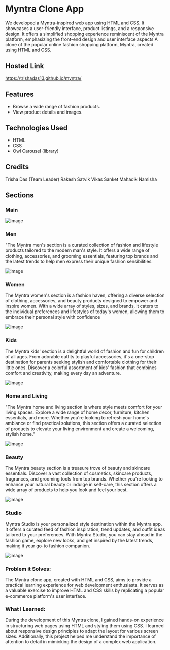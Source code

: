 # Myntra Clone App

We developed a Myntra-inspired web app using HTML and CSS. It showcases a user-friendly interface, product listings, and a responsive design. 
It offers a simplified shopping experience reminiscent of the Myntra platform, emphasizing the front-end design and user interface aspects
A clone of the popular online fashion shopping platform, Myntra, created using HTML and CSS.


## Hosted Link
https://trishadas13.github.io/myntra/

## Features

- Browse a wide range of fashion products.
- View product details and images.

## Technologies Used

- HTML
- CSS
- Owl Carousel (library)

## Credits

Trisha Das (Team Leader)
Rakesh
Satvik 
Vikas 
Sanket Mahadik
Namisha

## Sections 

### Main

![image](https://github.com/sanketmahadik191/kids_myntra3/assets/125791466/ab8e79cc-e0ee-451c-bd01-5f492b5dd9df)

### Men

"The Myntra men's section is a curated collection of fashion and lifestyle products tailored to the modern man's style. 
It offers a wide range of clothing, accessories, and grooming essentials, featuring top brands and the latest trends to help men express their unique fashion sensibilities.

![image](https://github.com/sanketmahadik191/kids_myntra3/assets/125791466/d322bdfe-4517-42e2-8814-bf4e28cf0715)

### Women

The Myntra women's section is a fashion haven, offering a diverse selection of clothing, accessories, and beauty products designed to empower and inspire women.
With a wide array of styles, sizes, and brands, it caters to the individual preferences and lifestyles of today's women, allowing them to embrace their personal style with confidence

![image](https://github.com/sanketmahadik191/kids_myntra3/assets/125791466/ae94a01b-7aac-48d7-b23d-0213a9a1286e)

### Kids

The Myntra kids' section is a delightful world of fashion and fun for children of all ages. From adorable outfits to playful accessories, 
it's a one-stop destination for parents seeking stylish and comfortable clothing for their little ones. Discover a colorful assortment of kids' 
fashion that combines comfort and creativity, making every day an adventure.

![image](https://github.com/sanketmahadik191/kids_myntra3/assets/125791466/756ae7c0-1d68-473c-bcef-99ff465a8da5)

### Home and Living

"The Myntra home and living section is where style meets comfort for your living spaces. Explore a wide range of home decor, furniture, 
kitchen essentials, and more. Whether you're looking to refresh your home's ambiance or find practical solutions, this section offers a 
curated selection of products to elevate your living environment and create a welcoming, stylish home."

![image](https://github.com/sanketmahadik191/kids_myntra3/assets/125791466/3d11cf89-73d4-4763-863f-c4ffb3eecbef)

### Beauty

The Myntra beauty section is a treasure trove of beauty and skincare essentials. Discover a vast collection of cosmetics, skincare products,
fragrances, and grooming tools from top brands. Whether you're looking to enhance your natural beauty or indulge in self-care, this section 
offers a wide array of products to help you look and feel your best.

![image](https://github.com/sanketmahadik191/kids_myntra3/assets/125791466/16ffc386-06de-47b3-8633-50d66a44f72e)

### Studio

Myntra Studio is your personalized style destination within the Myntra app. It offers a curated feed of fashion inspiration, trend updates, 
and outfit ideas tailored to your preferences. With Myntra Studio, you can stay ahead in the fashion game, explore new looks, and get inspired 
by the latest trends, making it your go-to fashion companion.

![image](https://github.com/sanketmahadik191/kids_myntra3/assets/125791466/296c4887-e2fc-45e3-91ee-d09732d84e54)



### Problem it Solves:

The Myntra clone app, created with HTML and CSS, aims to provide a practical learning experience for web development enthusiasts. 
It serves as a valuable exercise to improve HTML and CSS skills by replicating a popular e-commerce platform's user interface.

### What I Learned: 

During the development of this Myntra clone, I gained hands-on experience in structuring web pages using HTML and styling them using CSS.
I learned about responsive design principles to adapt the layout for various screen sizes. Additionally, this project helped me understand
the importance of attention to detail in mimicking the design of a complex web application.




